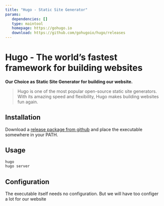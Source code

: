 ```yaml
---
title: "Hugo - Static Site Generator"
params:
   dependencies: []
   type: maintool
   homepage: https://gohugo.io
   download: https://github.com/gohugoio/hugo/releases
---
```


# Hugo - The world’s fastest framework for building websites

**Our Choice as Static Site Generator for building our website.**

> Hugo is one of the most popular open-source static site generators. With its amazing speed and
> flexibility, Hugo makes building websites fun again.

<!--more-->

## Installation

Download a [release package from github](https://github.com/gohugoio/hugo/releases) and place the
executable somewhere in your PATH.

## Usage

```bash
hugo
hugo server
```

## Configuration

The executable itself needs no configuration. But we will have too configer a lot for our website
